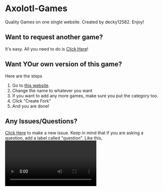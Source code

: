 # Axolotl-Games

Quality Games on one single website.
Created by decky12582.
Enjoy!

## Want to request another game?

It's easy. All you need to do is [Click Here](https://docs.google.com/forms/d/e/1FAIpQLSfSbZL4wXsbZAhc0RL5dUUnoCNf2FshiW9zkBlD6uBVPsoFtA/viewform)!

## Want YOur own version of this game?

Here are the steps

1. Go to [this website](https://github.com/Quartz-Tech-Network/Axolotl-Games/fork).
2. Change the name to whatever you want
3. If you want to add any more games, make sure you put the category too.
4. Click "Create Fork"
5. And you are done!

## Any Issues/Questions?

[Click Here](https://github.com/Quartz-Tech-Network/Axolotl-Games/issues/new) to make a new issue.
Keep in mind that if you are asking a question, add a label called "question". Like this,
![Example](https://user-images.githubusercontent.com/63011256/233478521-4031edcc-2e2a-4e76-8711-70d27ce264f4.mp4)
